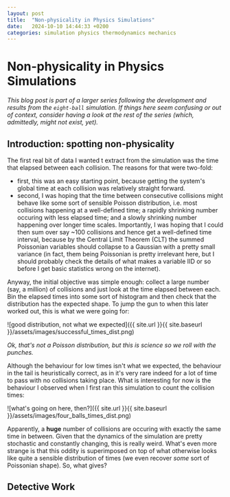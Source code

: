 ```yaml
---
layout: post
title:  "Non-physicality in Physics Simulations"
date:   2024-10-10 14:44:33 +0200
categories: simulation physics thermodynamics mechanics
---
```

# Non-physicality in Physics Simulations

*This blog post is part of a larger series following the development and results from the `eight-ball` simulation.
If things here seem confusing or out of context, consider having a look at the rest of the series (which, admittedly,
might not exist, yet).*

## Introduction: spotting non-physicality

The first real bit of data I wanted t extract from the simulation was the time that elapsed between each collision.
The reasons for that were two-fold:
- first, this was an easy starting point, because getting the system's global time at each collision was relatively
straight forward.
- second, I was hoping that the time between consecutive collisions might behave like some sort of sensible Poisson
distribution, i.e. most collisions happening at a well-defined time; a rapidly shrinking number occuring with less
elapsed time; and a slowly shrinking number happening over longer time scales. Importantly, I was hoping that I
could then sum over say ~100 collisions and hence get a well-defined time interval, because by the Central Limit
Theorem (CLT) the summed Poissonian variables should collapse to a Gaussian with a pretty small variance (in fact,
them being Poissonian is pretty irrelevant here, but I should probably check the details of what makes a variable
IID or so before I get basic statistics wrong on the internet).

Anyway, the initial objective was simple enough: collect a large number (say, a million) of collisions and just look
at the time elapsed between each. Bin the elapsed times into some sort of histogram and then check that the distribution
has the expected shape. To jump the gun to when this later worked out, this is what we were going for:

![good distribution, not what we expected]({{ site.url }}{{ site.baseurl }}/assets/images/successful_times_dist.png)

*Ok, that's not a Poisson distribution, but this is science so we roll with the punches.*

Although the behaviour for low times isn't what we expected, the behaviour in the tail is heuristically correct, as in it's very
rare indeed for a lot of time to pass with no collisions taking place. What is interesting for now is the behaviour I observed
when I first ran this simulation to count the collision times:

![what's going on here, then?]({{ site.url }}{{ site.baseurl }}/assets/images/four_balls_times_dist.png) 

Apparently, a **huge** number of collisions are occuring with exactly the same time in between. Given that the dynamics of
the simulation are pretty stochastic and constantly changing, this is really weird. What's even more strange is that this
oddity is superimposed on top of what otherwise looks like quite a sensible distribution of times (we even recover *some* sort
of Poissonian shape). So, what gives?

## Detective Work
